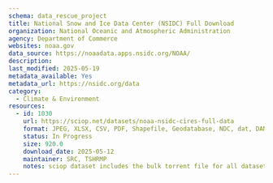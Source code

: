 ```yaml
---
schema: data_rescue_project 
title: National Snow and Ice Data Center (NSIDC) Full Download
organization: National Oceanic and Atmospheric Administration
agency: Department of Commerce
websites: noaa.gov
data_source: https://noaadata.apps.nsidc.org/NOAA/
description: 
last_modified: 2025-05-19
metadata_available: Yes
metadata_url: https://nsidc.org/data
category:
  - Climate & Environment 
resources:
  - id: 1030
    url: https://sciop.net/datasets/noaa-nsidc-cires-full-data
    format: JPEG, XLSX, CSV, PDF, Shapefile, Geodatabase, NDC, dat, DAN, nc
    status: In Progress
    size: 920.0
    download_date: 2025-05-12
    maintainer: SRC, TSHRMP
    notes: sciop dataset includes the bulk torrent file for all datasets, individual torrent creation in progress
---
```

